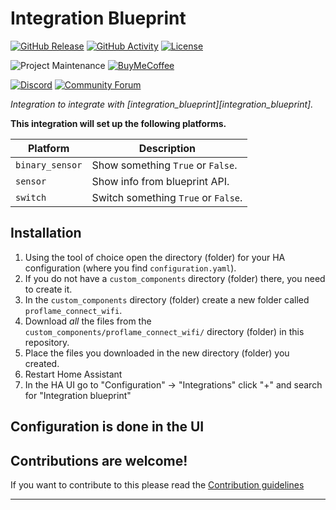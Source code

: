 # Integration Blueprint

[![GitHub Release][releases-shield]][releases]
[![GitHub Activity][commits-shield]][commits]
[![License][license-shield]](LICENSE)

![Project Maintenance][maintenance-shield]
[![BuyMeCoffee][buymecoffeebadge]][buymecoffee]

[![Discord][discord-shield]][discord]
[![Community Forum][forum-shield]][forum]

_Integration to integrate with [integration_blueprint][integration_blueprint]._

**This integration will set up the following platforms.**

Platform | Description
-- | --
`binary_sensor` | Show something `True` or `False`.
`sensor` | Show info from blueprint API.
`switch` | Switch something `True` or `False`.

## Installation

1. Using the tool of choice open the directory (folder) for your HA configuration (where you find `configuration.yaml`).
1. If you do not have a `custom_components` directory (folder) there, you need to create it.
1. In the `custom_components` directory (folder) create a new folder called `proflame_connect_wifi`.
1. Download _all_ the files from the `custom_components/proflame_connect_wifi/` directory (folder) in this repository.
1. Place the files you downloaded in the new directory (folder) you created.
1. Restart Home Assistant
1. In the HA UI go to "Configuration" -> "Integrations" click "+" and search for "Integration blueprint"

## Configuration is done in the UI

<!---->

## Contributions are welcome!

If you want to contribute to this please read the [Contribution guidelines](CONTRIBUTING.md)

***

[proflame_connect_wifi]: https://github.com/Pharrox/hass-proflame-connect-wifi
[buymecoffee]: https://www.buymeacoffee.com/pharrox
[buymecoffeebadge]: https://img.shields.io/badge/buy%20me%20a%20coffee-donate-yellow.svg?style=for-the-badge
[commits-shield]: https://img.shields.io/github/commit-activity/y/Pharrox/hass-proflame-connect-wifi.svg?style=for-the-badge
[commits]: https://github.com/Pharrox/hass-proflame-connect-wifi/commits/master
[discord]: https://discord.gg/Qa5fW2R
[discord-shield]: https://img.shields.io/discord/330944238910963714.svg?style=for-the-badge
[exampleimg]: example.png
[forum-shield]: https://img.shields.io/badge/community-forum-brightgreen.svg?style=for-the-badge
[forum]: https://community.home-assistant.io/
[license-shield]: https://img.shields.io/github/license/Pharrox/hass-proflame-connect-wifi.svg?style=for-the-badge
[maintenance-shield]: https://img.shields.io/badge/maintainer-Kevin%20Lucas%20%40Pharrox-blue.svg?style=for-the-badge
[releases-shield]: https://img.shields.io/github/release/Pharrox/hass-proflame-connect-wifi.svg?style=for-the-badge
[releases]: https://github.com/Pharrox/hass-proflame-connect-wifi/releases